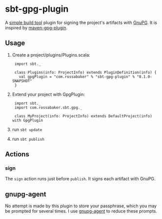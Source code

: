# sbt-gpg-plugin

A [simple build tool](http://code.google.com/p/simple-build-tool) plugin for signing the project's artifacts with [GnuPG](http://www.gnupg.org/).  It is inspired by [maven-gpg-plugin](http://maven.apache.org/plugins/maven-gpg-plugin/).

## Usage

1. Create a project/plugins/Plugins.scala:

        import sbt._

        class Plugins(info: ProjectInfo) extends PluginDefinition(info) {
          val gpgPlugin = "com.rossabaker" % "sbt-gpg-plugin" % "0.1.0-SNAPSHOT"
        }

2. Extend your project with GpgPlugin:

        import sbt._
        import com.rossabaker.sbt.gpg._

        class MyProject(info: ProjectInfo) extends DefaultProject(info) with GpgPlugin

3. run `sbt update`
4. run `sbt publish`

## Actions

### sign

The `sign` action runs just before `publish`.  It signs each artifact with GnuPG.

## gnupg-agent

No attempt is made by this plugin to store your passphrase, which you may be prompted for several times.  I use [gnupg-agent](http://www.debian-administration.org/article/Using_gnupg-agent_to_securely_retain_keys) to reduce these prompts.
